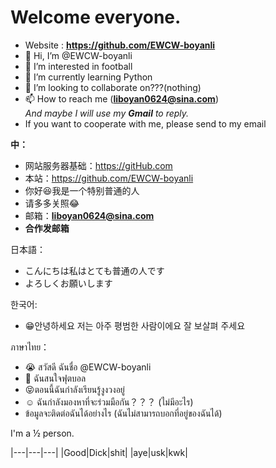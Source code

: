 # Welcome everyone. 
- Website : **https://github.com/EWCW-boyanli** 
- 👋 Hi, I’m @EWCW-boyanli
- 👀 I’m interested in football
- 🌱 I’m currently learning Python
- 💞️ I’m looking to collaborate on???(nothing)
- 📫 How to reach me (**liboyan0624@sina.com**)   
*And maybe I will use my **Gmail** to reply.*
- If you want to cooperate with me, please send to my email 

**中：**   
- 网站服务器基础：https://gitHub.com  
- 本站：https://github.com/EWCW-boyanli 
- 你好😆我是一个特别普通的人
- 请多多关照😂
- 邮箱：**liboyan0624@sina.com**
- **合作发邮箱**

日本語：
- こんにちは私はとても普通の人です
- よろしくお願いします


한국어: 
- 😁안녕하세요 저는 아주 평범한 사람이에요 
잘 보살펴 주세요


ภาษาไทย：
- 😭 สวัสดี ฉันชื่อ @EWCW-boyanli 
- 👀 ฉันสนใจฟุตบอล 
- 😝ตอนนี้ฉันกำลังเรียนรู้งูงวงอยู่ 
- ☺️ ฉันกำลังมองหาที่จะร่วมมือกัน？？？ (ไม่มีอะไร) 
- ข้อมูลจะติดต่อฉันได้อย่างไร (ฉันไม่สามารถบอกที่อยู่ของฉันได้)

I'm a &frac12; person.  

|---|---|---|
|Good|Dick|shit|
|aye|usk|kwk|